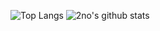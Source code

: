 ![Top Langs](https://github-readme-stats.vercel.app/api/top-langs/?username=2no&hide=html)
![2no's github stats](https://github-readme-stats.vercel.app/api?username=2no&show_icons=true&count_private=true&line_height=40)
